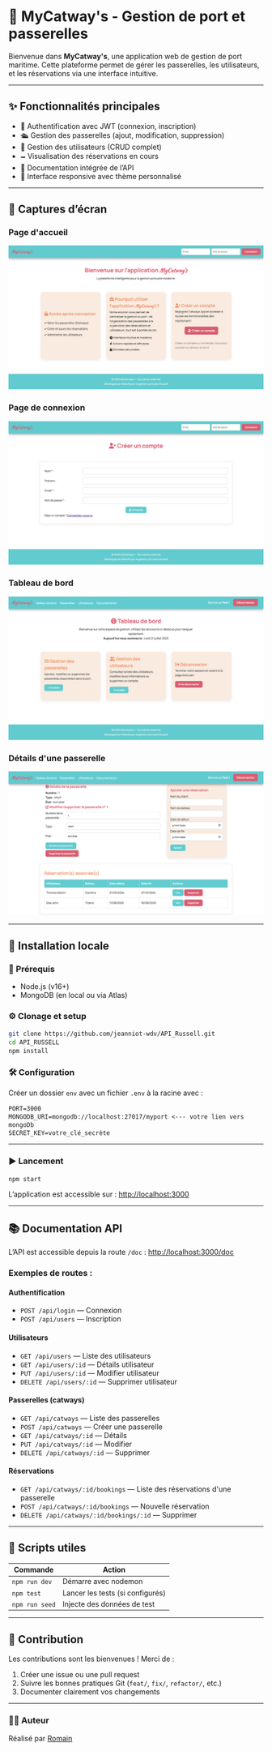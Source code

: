 # 🚢 MyCatway's - Gestion de port et passerelles

Bienvenue dans **MyCatway's**, une application web de gestion de port maritime. Cette plateforme permet de gérer les passerelles, les utilisateurs, et les réservations via une interface intuitive.

---

## ✨ Fonctionnalités principales

* 🔐 Authentification avec JWT (connexion, inscription)
* 🛳️ Gestion des passerelles (ajout, modification, suppression)
* 👥 Gestion des utilisateurs (CRUD complet)
* 🗕️ Visualisation des réservations en cours
* 📲 Documentation intégrée de l’API
* 🧠 Interface responsive avec thème personnalisé

---
## 📸 Captures d’écran

### Page d'accueil
![Tableau de bord](public/images/screen1.png)

### Page de connexion
![Connexion](public/images/screen2.png)

### Tableau de bord
![Utilisateurs](public/images/screen3.png)

### Détails d'une passerelle
![Utilisateurs](public/images/screen4.png)

---

## 🚀 Installation locale

### 🔧 Prérequis

* Node.js (v16+)
* MongoDB (en local ou via Atlas)

### ⚙️ Clonage et setup

```bash
git clone https://github.com/jeanniot-wdv/API_Russell.git
cd API_RUSSELL
npm install
```

### 🛠️ Configuration

Créer un dossier `env` avec un fichier `.env` à la racine avec :

```env
PORT=3000
MONGODB_URI=mongodb://localhost:27017/myport <--- votre lien vers mongoDb
SECRET_KEY=votre_clé_secrète
```

---

### ▶️ Lancement

```bash
npm start
```

L’application est accessible sur : [http://localhost:3000](http://localhost:3000)

---

## 📚 Documentation API

L’API est accessible depuis la route `/doc` : [http://localhost:3000/doc](http://localhost:3000/doc)

### Exemples de routes :

#### Authentification

* `POST /api/login` — Connexion
* `POST /api/users` — Inscription

#### Utilisateurs

* `GET /api/users` — Liste des utilisateurs
* `GET /api/users/:id` — Détails utilisateur
* `PUT /api/users/:id` — Modifier utilisateur
* `DELETE /api/users/:id` — Supprimer utilisateur

#### Passerelles (catways)

* `GET /api/catways` — Liste des passerelles
* `POST /api/catways` — Créer une passerelle
* `GET /api/catways/:id` — Détails
* `PUT /api/catways/:id` — Modifier
* `DELETE /api/catways/:id` — Supprimer

#### Réservations

* `GET /api/catways/:id/bookings` — Liste des réservations d'une passerelle
* `POST /api/catways/:id/bookings` — Nouvelle réservation
* `DELETE /api/catways/:id/bookings/:id` — Supprimer

---

## 🧪 Scripts utiles

| Commande       | Action                           |
| -------------- | -------------------------------- |
| `npm run dev`  | Démarre avec nodemon             |
| `npm test`     | Lancer les tests (si configurés) |
| `npm run seed` | Injecte des données de test      |

---

## 🙌 Contribution

Les contributions sont les bienvenues ! Merci de :

1. Créer une issue ou une pull request
2. Suivre les bonnes pratiques Git (`feat/`, `fix/`, `refactor/`, etc.)
3. Documenter clairement vos changements

---

### 👨‍💼 Auteur

Réalisé par [Romain](https://github.com/jeanniot-wdv)
